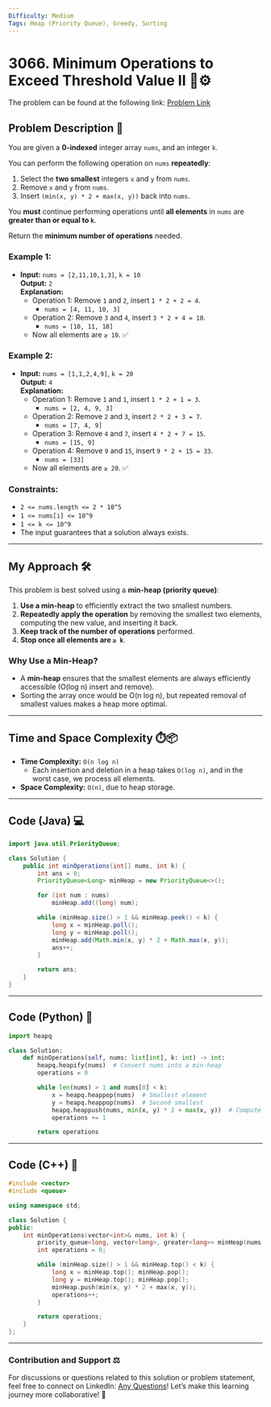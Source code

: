 ```yaml
---
Difficulty: Medium  
Tags: Heap (Priority Queue), Greedy, Sorting  
---
```


# 3066. Minimum Operations to Exceed Threshold Value II 🔢⚙️

The problem can be found at the following link: [Problem Link](https://leetcode.com/problems/minimum-operations-to-exceed-threshold-value-ii/)

## Problem Description 📜

You are given a **0-indexed** integer array `nums`, and an integer `k`.

You can perform the following operation on `nums` **repeatedly**:

1. Select the **two smallest** integers `x` and `y` from `nums`.
2. Remove `x` and `y` from `nums`.
3. Insert `(min(x, y) * 2 + max(x, y))` back into `nums`.

You **must** continue performing operations until **all elements** in `nums` are **greater than or equal to `k`**.

Return the **minimum number of operations** needed.

### Example 1:

- **Input:** `nums = [2,11,10,1,3]`, `k = 10`  
  **Output:** `2`  
  **Explanation:**  
  - Operation 1: Remove `1` and `2`, insert `1 * 2 + 2 = 4`.  
    - `nums = [4, 11, 10, 3]`
  - Operation 2: Remove `3` and `4`, insert `3 * 2 + 4 = 10`.  
    - `nums = [10, 11, 10]`
  - Now all elements are `≥ 10`. ✅

### Example 2:

- **Input:** `nums = [1,1,2,4,9]`, `k = 20`  
  **Output:** `4`  
  **Explanation:**  
  - Operation 1: Remove `1` and `1`, insert `1 * 2 + 1 = 3`.  
    - `nums = [2, 4, 9, 3]`
  - Operation 2: Remove `2` and `3`, insert `2 * 2 + 3 = 7`.  
    - `nums = [7, 4, 9]`
  - Operation 3: Remove `4` and `7`, insert `4 * 2 + 7 = 15`.  
    - `nums = [15, 9]`
  - Operation 4: Remove `9` and `15`, insert `9 * 2 + 15 = 33`.  
    - `nums = [33]`  
  - Now all elements are `≥ 20`. ✅

### Constraints:
- `2 <= nums.length <= 2 * 10^5`
- `1 <= nums[i] <= 10^9`
- `1 <= k <= 10^9`
- The input guarantees that a solution always exists.

---

## My Approach 🛠️

This problem is best solved using a **min-heap (priority queue)**:

1. **Use a min-heap** to efficiently extract the two smallest numbers.
2. **Repeatedly apply the operation** by removing the smallest two elements, computing the new value, and inserting it back.
3. **Keep track of the number of operations** performed.
4. **Stop once all elements are `≥ k`**.

### Why Use a Min-Heap?
- A **min-heap** ensures that the smallest elements are always efficiently accessible (O(log n) insert and remove).
- Sorting the array once would be O(n log n), but repeated removal of smallest values makes a heap more optimal.

---

## Time and Space Complexity ⏱️📦

- **Time Complexity:** `O(n log n)`  
  - Each insertion and deletion in a heap takes `O(log n)`, and in the worst case, we process all elements.
- **Space Complexity:** `O(n)`, due to heap storage.

---

## Code (Java) 💻

```java
import java.util.PriorityQueue;

class Solution {
    public int minOperations(int[] nums, int k) {
        int ans = 0;
        PriorityQueue<Long> minHeap = new PriorityQueue<>();

        for (int num : nums)
            minHeap.add((long) num);

        while (minHeap.size() > 1 && minHeap.peek() < k) {
            long x = minHeap.poll();
            long y = minHeap.poll();
            minHeap.add(Math.min(x, y) * 2 + Math.max(x, y));
            ans++;
        }

        return ans;
    }
}
```

---

## Code (Python) 🐍

```python
import heapq

class Solution:
    def minOperations(self, nums: list[int], k: int) -> int:
        heapq.heapify(nums)  # Convert nums into a min-heap
        operations = 0

        while len(nums) > 1 and nums[0] < k:
            x = heapq.heappop(nums)  # Smallest element
            y = heapq.heappop(nums)  # Second smallest
            heapq.heappush(nums, min(x, y) * 2 + max(x, y))  # Compute and insert new value
            operations += 1

        return operations
```

---

## Code (C++) 🔩

```cpp
#include <vector>
#include <queue>

using namespace std;

class Solution {
public:
    int minOperations(vector<int>& nums, int k) {
        priority_queue<long, vector<long>, greater<long>> minHeap(nums.begin(), nums.end());
        int operations = 0;

        while (minHeap.size() > 1 && minHeap.top() < k) {
            long x = minHeap.top(); minHeap.pop();
            long y = minHeap.top(); minHeap.pop();
            minHeap.push(min(x, y) * 2 + max(x, y));
            operations++;
        }

        return operations;
    }
};
```

---

### Contribution and Support ⚖️
For discussions or questions related to this solution or problem statement, feel free to connect on LinkedIn: [Any Questions](https://www.linkedin.com/in/soham--deshmukh)! Let’s make this learning journey more collaborative! 🚀
